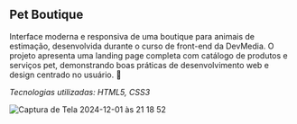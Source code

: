## Pet Boutique
Interface moderna e responsiva de uma boutique para animais de estimação, desenvolvida durante o curso de front-end da DevMedia. O projeto apresenta uma landing page completa com catálogo de produtos e serviços pet, demonstrando boas práticas de desenvolvimento web e design centrado no usuário. 🐾

*Tecnologias utilizadas: HTML5, CSS3*

![Captura de Tela 2024-12-01 às 21 18 52](https://github.com/user-attachments/assets/474bc2db-2c38-4999-a8b2-bee2f068238c)
